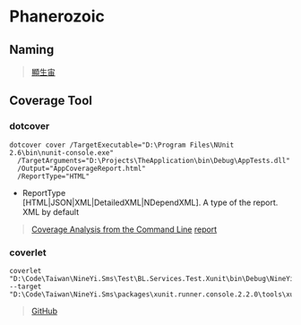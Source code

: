 # Phanerozoic

## Naming
> [顯生宙](https://zh.wikipedia.org/wiki/%E6%98%BE%E7%94%9F%E5%AE%99)

## Coverage Tool
### dotcover
```
dotcover cover /TargetExecutable="D:\Program Files\NUnit 2.6\bin\nunit-console.exe"
  /TargetArguments="D:\Projects\TheApplication\bin\Debug\AppTests.dll"
  /Output="AppCoverageReport.html"
  /ReportType="HTML"
```
- ReportType  
[HTML|JSON|XML|DetailedXML|NDependXML]. A type of the report. XML by default

> [Coverage Analysis from the Command Line](https://www.jetbrains.com/help/dotcover/Running_Coverage_Analysis_from_the_Command_LIne.html)
> [report](https://www.jetbrains.com/help/dotcover/dotCover__Console_Runner_Commands.html#report)

### coverlet
```
coverlet "D:\Code\Taiwan\NineYi.Sms\Test\BL.Services.Test.Xunit\bin\Debug\NineYi.Sms.Validators.Test.Xunit.dll" --target "D:\Code\Taiwan\NineYi.Sms\packages\xunit.runner.console.2.2.0\tools\xunit.console.exe"
```

> [GitHub](https://github.com/tonerdo/coverlet)